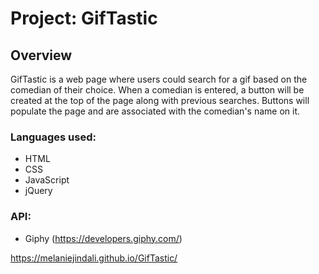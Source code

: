 # Project: GifTastic

## Overview
GifTastic is a web page where users could search for a gif based on the comedian of their choice. When a comedian is entered, a button will be created at the top of the page along with previous searches. Buttons will populate the page and are associated with the comedian's name on it.

### Languages used:

* HTML
* CSS
* JavaScript
* jQuery

### API:

* Giphy (https://developers.giphy.com/)

https://melaniejindali.github.io/GifTastic/
